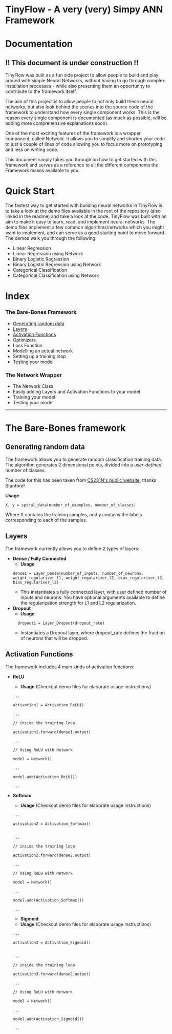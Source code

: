# TinyFlow - A very (very) Simpy ANN Framework
# Documentation
## **!! This document is under construction !!**

TinyFlow was built as a fun side project to allow people to build and play around with simple Neural Networks, without having to go through complex installation processes - while also presenting them an opportunity to contribute to the framework itself.

The aim of this project is to allow people to not only build these neural networks, but also look behind the scenes into the source code of the framework to understand how every single component works. This is the reason every single component is documented (as much as possible, will be adding more comprehensive explanations soon).

One of the most exciting features of the framework is a wrapper component, called Network. It allows you to simplify and shorten your code to just a couple of lines of code allowing you to focus more on prototyping and less on writing code.

This document simply takes you through on how to get started with this framework and serves as a reference to all the different components the Framework makes available to you.

# **Quick Start**
The fastest way to get started with building neural networks in TinyFlow is to take a look at the demo files available in the root of the repository (also linked in the readme) and take a look at the code. TinyFlow was built with an aim to make it easy to learn, read, and implement neural networks.
The demo files implement a few common algorithms/networks which you might want to implement, and can serve as a good starting point to move forward.
The demos walk you through the following:
- Linear Regression
- Linear Regression using Network
- Binary Logistic Regression
- Binary Logistic Regression using Network
- Categorical Classification
- Categorical Classification using Network

# **Index**
### **The Bare-Bones Framework**

- [Generating random data](#generating-random-data)
- [Layers](#layers)
- [Activation Functions](#activation-functions)
- Optimizers
- Loss Function
- Modelling an actual network
- Setting up a training loop
- Testing your model 


### **The Network Wrapper**
- The Network Class
- Easily adding Layers and Activation Functions to your model
- Training your model
- Testing your model

---
# The Bare-Bones framework
## **Generating random data**
The framework allows you to generate random classification training data. The algorithm generates 2 dimensional points, divided into a *user-defined* number of classes.

The code for this has been taken from [CS231N's public website](https://cs231n.github.io/neural-networks-case-study/), thanks Stanford!

**Usage**
```
X, y = spiral_data(number_of_examples, number_of_classes)
```
Where X contains the training samples, and y contains the labels corresponding to each of the samples.

## **Layers**
The framework currently allows you to define 2 types of layers:
- **Dense / Fully Connected**
  - **Usage**
  ```
  dense1 = Layer_Dense(number_of_inputs, number_of_neurons, weight_regularizer_l1, weight_regularizer_l2, bias_regulariser_l2, bias_regulariser_l2)
  ```
  - This instantiates a fully connected layer, with user defined number of inputs and neurons. You have optional arguments available to define the regularization strength for L1 and L2 regularization.
- **Dropout**
  - **Usage**
  ```
    dropout1 = Layer_Dropout(dropout_rate)
  ```
  - Instantiates a Dropout layer, where dropout_rate defines the fraction of neurons that will be dropped.

## **Activation Functions**
The framework includes 4 main kinds of activation functions:
- **ReLU**
  - **Usage** (Checkout demo files for elaborate usage instructions)

  ```
  ...
  
  activation1 = Activation_ReLU()
  
  ...
  
  // inside the training loop

  activation1.forward(dense1.output)
  ```

  ```
  ...
  
  // Using ReLU with Network

  model = Network()

  ...

  model.add(Activation_ReLU())
  
  ...
  
  ```

- **Softmax**
  - **Usage** (Checkout demo files for elaborate usage instructions)

   ```
  ...
  
  activation2 = Activation_Softmax()

  
  ...
  
  // inside the training loop

  activation2.forward(dense2.output)

  ```

  ```
  ...
  
  // Using ReLU with Network

  model = Network()

  ...

  model.add(Activation_Softmax())
  
  ...
  
  ```

  - **Sigmoid**
  - **Usage** (Checkout demo files for elaborate usage instructions)

   ```
  ...
  
  activation3 = Activation_Sigmoid()

  
  ...
  
  // inside the training loop

  activation3.forward(dense2.output)

  ```

  ```
  ...
  
  // Using ReLU with Network

  model = Network()

  ...

  model.add(Activation_Sigmoid())
  
  ...
  
  ```